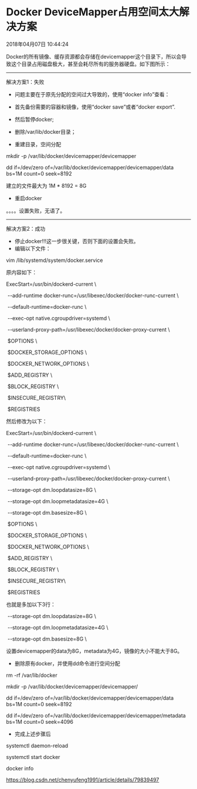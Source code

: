 # Docker DeviceMapper占用空间太大解决方案

2018年04月07日 10:44:24

 

Docker的所有镜像、缓存资源都会存储在devicemapper这个目录下，所以会导致这个目录占用磁盘极大，甚至会耗尽所有的服务器硬盘。如下图所示：

------

解决方案1：失败

- 问题主要在于原先分配的空间过大导致的，使用“docker info”查看：

- 首先备份需要的容器和镜像，使用“docker save”或者“docker export”.
- 然后暂停docker;
- 删除/var/lib/docker目录；
- 重建目录，空间分配

mkdir -p /var/lib/docker/devicemapper/devicemapper



dd if=/dev/zero of=/var/lib/docker/devicemapper/devicemapper/data bs=1M count=0 seek=8192







建立的文件最大为  1M * 8192 = 8G

- 重启docker

。。。。设置失败，无语了。



------

解决方案2：成功

- 停止docker!!!这一步很关键，否则下面的设置会失败。
- 编辑以下文件：

vim /lib/systemd/system/docker.service



原内容如下：

ExecStart=/usr/bin/dockerd-current \

​          --add-runtime docker-runc=/usr/libexec/docker/docker-runc-current \

​          --default-runtime=docker-runc \

​          --exec-opt native.cgroupdriver=systemd \

​          --userland-proxy-path=/usr/libexec/docker/docker-proxy-current \

​          $OPTIONS \

​          $DOCKER_STORAGE_OPTIONS \

​          $DOCKER_NETWORK_OPTIONS \

​          $ADD_REGISTRY \

​          $BLOCK_REGISTRY \

​          $INSECURE_REGISTRY\

​          $REGISTRIES





然后修改为以下：

ExecStart=/usr/bin/dockerd-current \

​          --add-runtime docker-runc=/usr/libexec/docker/docker-runc-current \

​          --default-runtime=docker-runc \

​          --exec-opt native.cgroupdriver=systemd \

​          --userland-proxy-path=/usr/libexec/docker/docker-proxy-current \

​          --storage-opt dm.loopdatasize=8G \

​          --storage-opt dm.loopmetadatasize=4G \

​          --storage-opt dm.basesize=8G \

​          $OPTIONS \

​          $DOCKER_STORAGE_OPTIONS \

​          $DOCKER_NETWORK_OPTIONS \

​          $ADD_REGISTRY \

​          $BLOCK_REGISTRY \

​          $INSECURE_REGISTRY\

​          $REGISTRIES





也就是多加以下3行：

​          --storage-opt dm.loopdatasize=8G \

​          --storage-opt dm.loopmetadatasize=4G \

​          --storage-opt dm.basesize=8G \



设置devicemapper的data为8G，metadata为4G，镜像的大小不能大于8G。



- 删除原有docker，并使用dd命令进行空间分配

rm -rf /var/lib/docker 

mkdir -p /var/lib/docker/devicemapper/devicemapper/ 

dd if=/dev/zero of=/var/lib/docker/devicemapper/devicemapper/data bs=1M count=0 seek=8192

dd if=/dev/zero of=/var/lib/docker/devicemapper/devicemapper/metadata bs=1M count=0 seek=4096



- 完成上述步骤后

systemctl daemon-reload 

systemctl start docker 

docker info





<https://blog.csdn.net/chenyufeng1991/article/details/79839497>